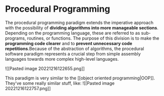 # Procedural Programming
The procedural programming paradigm extends the imperative approach with the possibility of **dividing algorithms into more manageable sections**. Depending on the programming language, these are referred to as sub-programs, routines, or functions. The purpose of this division is to make the **programming code clearer** and to **prevent unnecessary code repetitions**.Because of the abstraction of algorithms, the procedural software paradigm represents a crucial step from simple assembly languages towards more complex high-level languages.

![[Pasted image 20221216122655.png]]

This paradigm is very similar to the [[object oriented programming|OOP]]. They've some really similar stuff, like:
![[Pasted image 20221216122757.png]]
